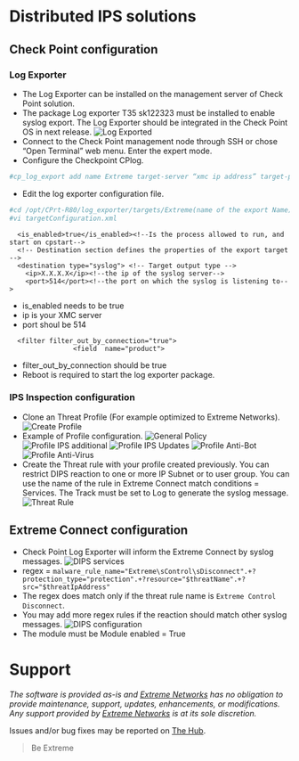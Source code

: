 # Distributed IPS solutions

## Check Point configuration

### Log Exporter
* The Log Exporter can be installed on the management server of Check Point solution.
* The package Log exporter T35 sk122323 must be installed to enable syslog export. The Log Exporter should be integrated in the Check Point OS in next release.
![Log Exported](LogExporterInstall.png "Log Exported T35")
* Connect to the Check Point management node through SSH or chose “Open Terminal” web menu. Enter the expert mode.
* Configure the Checkpoint CPlog.
```bash
#cp_log_export add name Extreme target-server “xmc ip address” target-port 514 protocol udp format generic
```
* Edit the log exporter configuration file.
```bash
#cd /opt/CPrt-R80/log_exporter/targets/Extreme(name of the export Name)/
#vi targetConfiguration.xml
```
```
  <is_enabled>true</is_enabled><!--Is the process allowed to run, and start on cpstart-->
  <!-- Destination section defines the properties of the export target -->
  <destination type="syslog"> <!-- Target output type -->
    <ip>X.X.X.X</ip><!--the ip of the syslog server-->
    <port>514</port><!--the port on which the syslog is listening to-->
```
* is_enabled needs to be true
* ip is your XMC server
* port shoul be 514
```
  <filter filter_out_by_connection="true">
                <field  name="product">
```
* filter_out_by_connection should be true
* Reboot is required to start the log exporter package.

### IPS Inspection configuration 
* Clone an Threat Profile (For example optimized to Extreme Networks).
![Create Profile](CreateProfile.png "Create Profile")
* Example of Profile configuration.
![General Policy](ProfileGeneral.png "General Policy")
![Profile IPS additional](ProfileIPS-Add.png "Profile IPS additional")
![Profile IPS Updates](ProfileIPS-Updates.png "Profile IPS Updates")
![Profile Anti-Bot](ProfileAntiBot.png "Profile Anti-Bot")
![Profile Anti-Virus](ProfileAntiVir.png "Profile Anti-Virus")
* Create the Threat rule with your profile created previously. You can restrict DIPS reaction to one or more IP Subnet or to user group. You can use the name of the rule in Extreme Connect match conditions = Services. The Track must be set to Log to generate the syslog message.
![Threat Rule](ThreatRule.png "Threat Rule")

## Extreme Connect configuration

* Check Point Log Exporter will inform the Extreme Connect by syslog messages.
![DIPS services](DIPSservices.png "DIPS services")
* regex = `malware_rule_name="Extreme\sControl\sDisconnect".+?protection_type="protection".+?resource="$threatName".+?src="$threatIpAddress"`
* The regex does match only if the threat rule name is `Extreme Control Disconnect`.
* You may add more regex rules if the reaction should match other syslog messages.
![DIPS configuration](DIPSConfig.png "DIPS configuration")
* The module must be Module enabled  = True


# Support
_The software is provided as-is and [Extreme Networks](http://www.extremenetworks.com/) has no obligation to provide maintenance, support, updates, enhancements, or modifications. Any support provided by [Extreme Networks](http://www.extremenetworks.com/) is at its sole discretion._

Issues and/or bug fixes may be reported on [The Hub](https://community.extremenetworks.com/extreme).

>Be Extreme